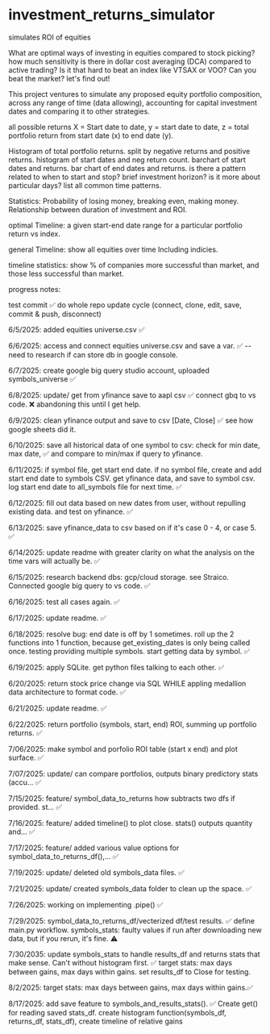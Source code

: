# investment_returns_simulator
simulates ROI of equities


What are optimal ways of investing in equities  compared to stock picking?
how much sensitivity is there in dollar cost averaging (DCA) compared to active trading?
Is it that hard to beat an index like VTSAX or VOO? Can you beat the market? let's find out!

This project ventures to simulate any proposed equity portfolio composition, across any range of time (data allowing), accounting for capital investment dates and comparing it to other strategies. 

all possible returns
X = Start date to date, y = start date to date, z = total portfolio return from start date (x) to end date (y). 

Histogram of total portfolio returns. split by negative returns and positive returns. histogram of start dates and neg return count. barchart of start dates and returns. bar chart of end dates and returns. is there a pattern related to when to start and stop? brief investment horizon? is it more about particular days? list all common time patterns. 

Statistics:
Probability of losing money, breaking even, making money.  
Relationship between duration of investment and ROI.  

optimal Timeline:
a given start-end date range for a particular portfolio return vs index.

general Timeline:
show all equities over time Including indicies. 

timeline statistics:
show % of companies more successful than market, and those less successful than market.

progress notes:

test commit ✅
do whole repo update cycle (connect, clone, edit, save, commit & push, disconnect)

6/5/2025: added equities universe.csv ✅

6/6/2025: access and connect equities universe.csv and save a var. ✅ -- need to research if can store db in google console.

6/7/2025: create google big query studio account, uploaded symbols_universe ✅

6/8/2025: update/ get from yfinance save to aapl csv ✅ connect gbq to vs code. ❌ abandoning this until I get help. 

6/9/2025: clean yfinance output and save to csv [Date, Close] ✅ see how google sheets did it.

6/10/2025: save all historical data of one symbol to csv: check for min date, max date, ✅ and compare to min/max if query to yfinance. 

6/11/2025: if symbol file, get start end date.  if no symbol file, create and add start end date to symbols CSV. get yfinance data, and save to symbol csv. log start end date to all_symbols file for next time. ✅

6/12/2025: fill out data based on new dates from user, without repulling existing data. and test on yfinance. ✅

6/13/2025: save yfinance_data to csv based on if it's case 0 - 4, or case 5.  ✅

6/14/2025: update readme with greater clarity on what the analysis on the time vars will actually be. ✅

6/15/2025: research backend dbs: gcp/cloud storage. see Straico. Connected google big query to vs code. ✅

6/16/2025: test all cases again. ✅

6/17/2025: update readme. ✅

6/18/2025: resolve bug: end date is off by 1 sometimes. roll up the 2 functions into 1 function, because get_existing_dates is only being called once.  testing providing multiple symbols. start getting data by symbol. ✅   

6/19/2025: apply SQLite. get python files talking to each other. ✅

6/20/2025: return stock price change via SQL WHILE appling medallion data architecture to format code. ✅

6/21/2025: update readme. ✅ 

6/22/2025: return portfolio (symbols, start, end) ROI, summing up portfolio returns. ✅

7/06/2025: make symbol and porfolio ROI table (start x end) and plot surface. ✅

7/07/2025: update/ can compare portfolios, outputs binary predictory stats (accu… ✅

7/15/2025: feature/ symbol_data_to_returns how subtracts two dfs if provided. st… ✅

7/16/2025: feature/ added timeline() to plot close. stats() outputs quantity and… ✅

7/17/2025: feature/ added various value options for symbol_data_to_returns_df(),… ✅

7/19/2025: update/ deleted old symbols_data files. ✅

7/21/2025: update/ created symbols_data folder to clean up the space. ✅

7/26/2025: working on implementing .pipe() ✅

7/29/2025: symbol_data_to_returns_df/vecterized df/test results. ✅  define main.py workflow. symbols_stats: faulty values if run after downloading new data, but if you rerun, it's fine.  ⚠

7/30/2035: update symbols_stats to handle results_df and returns stats that make sense. Can't without histogram first. ✅ target stats: max days between gains, max days within gains.  set results_df to Close for testing.

8/2/2025: target stats: max days between gains, max days within gains.✅

8/17/2025: add save feature to symbols_and_results_stats(). ✅ Create get() for reading saved stats_df.  create histogram function(symbols_df, returns_df, stats_df), create timeline of relative gains
